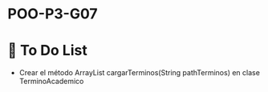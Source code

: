 # POO-P3-G07

# 🎯 To Do List
- Crear el método ArrayList<TerminoAcademio> cargarTerminos(String pathTerminos) en clase TerminoAcademico
